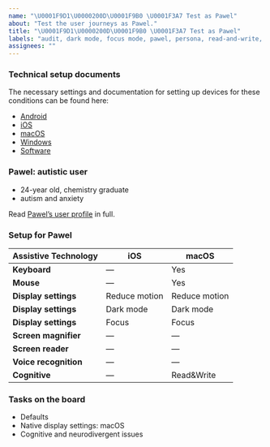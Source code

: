 ```yaml
---
name: "\U0001F9D1\U0000200D\U0001F9B0 \U0001F3A7 Test as Pawel"
about: "Test the user journeys as Pawel."
title: "\U0001F9D1\U0000200D\U0001F9B0 \U0001F3A7 Test as Pawel"
labels: "audit, dark mode, focus mode, pawel, persona, read-and-write, reduce motion, settings, user journey"
assignees: ""
---
```

### Technical setup documents

The necessary settings and documentation for setting up devices for these conditions can be found here:

- [Android](../blob/main/docs/ANDROID.md)
- [iOS](../blob/main/docs/IOS.md)
- [macOS](../blob/main/docs/MACOS.md)
- [Windows](../blob/main/docs/WINDOWS.md)
- [Software](../blob/main/docs/SOFTWARE.md)

### Pawel: autistic user

- 24-year old, chemistry graduate
- autism and anxiety

Read [Pawel’s user profile](../blob/main/personas/PAWEL.md) in full.

### Setup for Pawel

| Assistive Technology  | iOS           | macOS         |
| --------------------- | ------------- | ------------- |
| **Keyboard**          | —             | Yes           |
| **Mouse**             | —             | Yes           |
| **Display settings**  | Reduce motion | Reduce motion |
| **Display settings**  | Dark mode     | Dark mode     |
| **Display settings**  | Focus         | Focus         |
| **Screen magnifier**  | —             | —             |
| **Screen reader**     | —             | —             |
| **Voice recognition** | —             | —             |
| **Cognitive**         | —             | Read&Write    |

### Tasks on the board

- Defaults
- Native display settings: macOS
- Cognitive and neurodivergent issues

